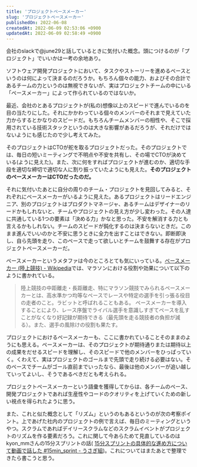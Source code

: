 ```yaml
---
title: 'プロジェクトペースメーカー'
slug: 'プロジェクトペースメーカー'
publishedOn: 2022-06-08
createdAt: 2022-06-09 02:53:06 +0900
updatedAt: 2022-06-09 02:58:49 +0900
---
```

会社のslackで@june29と話しているときに気付いた概念。頭につけるのが「プロジェクト」でいいかは一考の余地あり。

ソフトウェア開発プロジェクトにおいて、タスクやストーリーを進めるペースというのは何によって決まるのだろうか。もちろん個々の能力、およびその合計であるチームの力というのは無視できないが、実はプロジェクトチームの中にいる「ペースメーカー」によって作られているのではないか。

最近、会社のとあるプロジェクトが(私の)想像以上のスピードで進んでいるのを目の当たりにした。それにかかわっている個々のメンバーのそれまで見えていた力からするとかなりのスピードだ。もちろんチームメンバーの相性や、そこで採用されている技術スタックというのは大きな影響があるだろうが、それだけではないようにも感じたので少し考えてみた。

そのプロジェクトはCTOが舵を取るプロジェクトだった。そのプロジェクトでは、毎日の短いミーティングで不明点や不安を共有し、その場でCTOが決めている(ように見えた)。また、次に何をすればプロジェクトが進むのか、適切な手段を適切な締切で適切な人に割り振っていたようにも見えた。**そのプロジェクトのペースメーカーはCTOだったのだ。**

それに気付いたあとに自分の周りのチーム・プロジェクトを見回してみると、それぞれにペースメーカーがいるように見えた。あるプロジェクトはリードエンジニア、別のプロジェクトはプロダクトマネージャ、あるチームはデザイナーのリードかもしれないと、チームやプロジェクトの見え方が少し変わった。その人達に共通している1つの要素は「決める力」かなと思った。不安を解消する力とも言えるかもしれない。チームのスピードが鈍化するのは決まらないときだ。このまま進んでいいのかと不安に思うときに全力を出すことはできない。即断即決し、自ら先頭を走り、このペースで走って欲しいとチームを鼓舞する存在がプロジェクトペースメーカーだ。

ペースメーカーというメタファは今のところとても気にいっている。[ペースメーカー (陸上競技) - Wikipedia](https://ja.wikipedia.org/wiki/%E3%83%9A%E3%83%BC%E3%82%B9%E3%83%A1%E3%83%BC%E3%82%AB%E3%83%BC_%28%E9%99%B8%E4%B8%8A%E7%AB%B6%E6%8A%80%29)では、マラソンにおける役割や効果について以下のように書かれている。

> 陸上競技の中距離走・長距離走、特にマラソン競技でみられるペースメーカーとは、高水準かつ均等なペースでレースや特定の選手を引っ張る役目の走者のこと。ラビットと呼ばれることもある。
> ペースメーカーを導入することにより、レース序盤でライバル選手を意識しすぎてペースを乱すことがなくなり好記録が期待できる（最先頭を走る競技者の負担が減る）。また、選手の風除けの役割も果たす。

プロジェクトにおけるペースメーカーも、ここに書かれていることそのままのようにも思える。ペースメーカーは、そのプロジェクトが期待通りまたは期待以上の成果をだせるスピードを理解し、そのスピードで他のメンバーをひっぱっていく。くわえて、実はプロジェクトのゴールまで先頭で走り続ける必要はない。そのペースでチームがゴール直前までいったなら、最後は他のメンバーが追い越していってよいし、そうであるべきだとも考えられる。

プロジェクトペースメーカーという語彙を獲得してからは、各チームのペース、開発プロジェクトであれば生産性やコードのクオリティを上げていくための新しい視点を得られたように思う。

また、これと似た概念として「リズム」というのもあるというのが次の考察ポイント。上であげた社内のプロジェクトの例で言えば、毎日のミーティングというやつ。スクラムであればデイリースクラムなどのスクラムイベントがプロジェクトのリズムを作る要素だろう。これに関して今あらためて見直しているのはkyon_mmさんの15分スプリントの話(
[15分スプリントの具体的な進め方について動画で話した #15min_sprint - うさぎ組](https://kyon-mm.hatenablog.com/entry/2020/10/18/171650))。これについてはまたあとで整理できたら書こうと思う。
